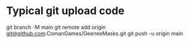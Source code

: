 # Typical git upload code
git branch -M main
git remote add origin git@github.com:ComanGames/GeeneeMasks.git
git push -u origin main